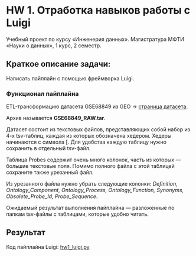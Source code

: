 # HW 1. Отработка навыков работы с Luigi
Учебный проект по курсу «Инженерия данных». Магистратура МФТИ «Науки о данных», 1 курс, 2 семестр.

## Краткое описание задачи:
Написать пайплайн с помощью фреймворка Luigi.

### Функционал пайплайна
ETL-трансформацию датасета GSE68849 из GEO → [cтраница датасета](https://www.ncbi.nlm.nih.gov/geo/query/acc.cgi?acc=GSE68849). 

Архив называется **GSE68849_RAW.tar**. 

Датасет состоит из текстовых файлов, представляющих собой набор из 4-х tsv-таблиц, каждая из которых обозначена хедером. Хедеры начинаются с символа [. Для удобства каждую таблицу нужно сохранить в отдельный tsv-файл.

 Таблица Probes содержит очень много колонок, часть из которых — большие текстовые поля. Помимо полного файла с этой таблицей сохраните также урезанный файл.

Из урезанного файла нужно убрать следующие колонки: *Definition, Ontology_Component, Ontology_Process, Ontology_Function, Synonyms, Obsolete_Probe_Id, Probe_Sequence*.

Ожидаемый результат выполнения пайплайна — разложенные по папкам tsv-файлы с таблицами, которые удобно читать. 

## Результат
Код пайплайна Luigi:
[hw1_luigi.py](hw1_luigi.py)
